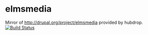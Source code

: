 elmsmedia
=========

Mirror of http://drupal.org/project/elmsmedia provided by hubdrop.
[![Build Status](https://travis-ci.org/drupalprojects/elmsmedia.svg?branch=7.x-1.x)](https://travis-ci.org/drupalprojects/elmsmedia)
